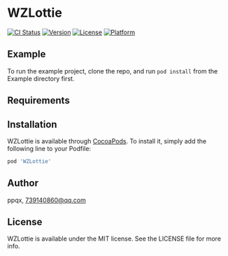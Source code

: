 # WZLottie

[![CI Status](https://img.shields.io/travis/ppqx/WZLottie.svg?style=flat)](https://travis-ci.org/ppqx/WZLottie)
[![Version](https://img.shields.io/cocoapods/v/WZLottie.svg?style=flat)](https://cocoapods.org/pods/WZLottie)
[![License](https://img.shields.io/cocoapods/l/WZLottie.svg?style=flat)](https://cocoapods.org/pods/WZLottie)
[![Platform](https://img.shields.io/cocoapods/p/WZLottie.svg?style=flat)](https://cocoapods.org/pods/WZLottie)

## Example

To run the example project, clone the repo, and run `pod install` from the Example directory first.

## Requirements

## Installation

WZLottie is available through [CocoaPods](https://cocoapods.org). To install
it, simply add the following line to your Podfile:

```ruby
pod 'WZLottie'
```

## Author

ppqx, 739140860@qq.com

## License

WZLottie is available under the MIT license. See the LICENSE file for more info.
